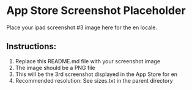 # App Store Screenshot Placeholder

Place your ipad screenshot #3 image here for the en locale.

## Instructions:
1. Replace this README.md file with your screenshot image
2. The image should be a PNG file
3. This will be the 3rd screenshot displayed in the App Store for en
4. Recommended resolution: See sizes.txt in the parent directory
